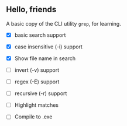 ## Hello, friends

A basic copy of the CLI utility `grep`, for learning.

- [x] basic search support
- [x] case insensitive (-i) support
- [x] Show file name in search
- [ ] invert (-v) support
- [ ] regex (-E) support
- [ ] recursive (-r) support
- [ ] Highlight matches
- [ ] Compile to .exe


